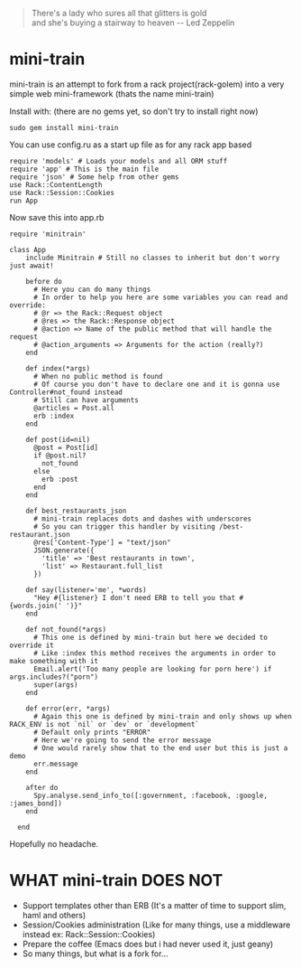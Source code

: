>There's a lady who sures
>all that glitters is gold  
>and she's buying a stairway to heaven  -- Led Zeppelin

mini-train
=====

mini-train is an attempt to fork from a rack project(rack-golem) into
a very simple web mini-framework (thats the name mini-train)

Install with: (there are no gems yet, so don't try to install right now)

    sudo gem install mini-train

You can use config.ru as a start up file as for any rack app based

    require 'models' # Loads your models and all ORM stuff
    require 'app' # This is the main file
    require 'json' # Some help from other gems
    use Rack::ContentLength
    use Rack::Session::Cookies
    run App

Now save this into app.rb

    require 'minitrain'

  	class App
	    include Minitrain # Still no classes to inherit but don't worry just await!

	    before do
	      # Here you can do many things
	      # In order to help you here are some variables you can read and override:
	      # @r => the Rack::Request object
	      # @res => the Rack::Response object
	      # @action => Name of the public method that will handle the request
	      # @action_arguments => Arguments for the action (really?)
	    end

	    def index(*args)
	      # When no public method is found
	      # Of course you don't have to declare one and it is gonna use Controller#not_found instead
	      # Still can have arguments
	      @articles = Post.all
	      erb :index
	    end

	    def post(id=nil)
	      @post = Post[id]
	      if @post.nil?
	        not_found
	      else
	        erb :post
	      end
	    end
	    
	    def best_restaurants_json
	      # mini-train replaces dots and dashes with underscores
	      # So you can trigger this handler by visiting /best-restaurant.json
	      @res['Content-Type'] = "text/json"
	      JSON.generate({
	        'title' => 'Best restaurants in town',
	        'list' => Restaurant.full_list
	      })

	    def say(listener='me', *words)
	      "Hey #{listener} I don't need ERB to tell you that #{words.join(' ')}"
	    end

	    def not_found(*args)
	      # This one is defined by mini-train but here we decided to override it
	      # Like :index this method receives the arguments in order to make something with it
	      Email.alert('Too many people are looking for porn here') if args.includes?("porn")
	      super(args)
	    end
	    
	    def error(err, *args)
	      # Again this one is defined by mini-train and only shows up when RACK_ENV is not `nil` or `dev` or `development`
	      # Default only prints "ERROR"
	      # Here we're going to send the error message
	      # One would rarely show that to the end user but this is just a demo
	      err.message
	    end

	    after do
	      Spy.analyse.send_info_to([:government, :facebook, :google, :james_bond])
	    end

	  end

Hopefully no headache.

WHAT mini-train DOES NOT
===================

- Support templates other than ERB (It's a matter of time to support slim, haml and others)
- Session/Cookies administration (Like for many things, use a middleware instead ex: Rack::Session::Cookies)
- Prepare the coffee (Emacs does but i had never used it, just geany)
- So many things, but what is a fork for...
